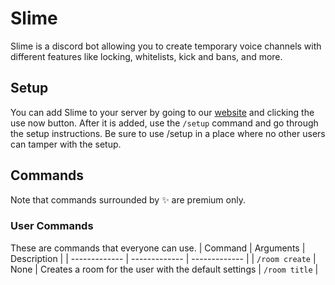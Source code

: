 # Slime
Slime is a discord bot allowing you to create temporary voice channels with different features like locking, whitelists, kick and bans, and more.
## Setup
You can add Slime to your server by going to our [website](https://slimebot.vercel.app/) and clicking the use now button. After it is added, use the `/setup` command and go through the setup instructions. Be sure to use /setup in a place where no other users can tamper with the setup.

## Commands
Note that commands surrounded by ✨ are premium only.

### User Commands
These are commands that everyone can use.
| Command  | Arguments | Description |
| ------------- | ------------- | ------------- |
| `/room create`  | None  | Creates a room for the user with the default settings
| `/room title`  | <title>| Sets the room's title to the specified title
| `/room lock` | None | Locks the room so that no one can join
| `/room kick` | <user> | Kicks the selected user from the room
| `/room ban` | <user> | Bans the selected user from the room |
| `/room whitelist` | <state> | Sets the state of whitelist, if none then toggles state|
| `/room whitelist set` | <user1>...<user9> | Set the whitelist for the room |

### Admin Commands
These are commands only admins can use.
| Command  | Arguments | Description |
| ------------- | ------------- | ------------- |
| `/room nuke`  | None  | Destroys all rooms currently open
| `/room destroy`  | <room>| Destroys specified room
| `/room jtc` | <title> | ✨Creates a join-to-create voice channel with the title✨
| `/room halt` | <state> | Stops allowing rooms to be created specified by state
 


## Roadmap
- Add room dashboard for each user
- Add the only friends option
- Add website dashboard
